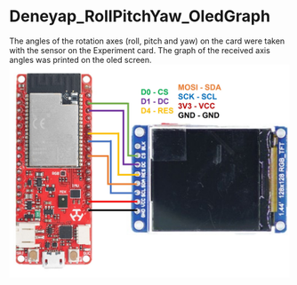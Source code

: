 # Deneyap_RollPitchYaw_OledGraph
The angles of the rotation axes (roll, pitch and yaw) on the card were taken with the sensor on the Experiment card. The graph of the received axis angles was printed on the oled screen.
![Pinout](https://github.com/zeynepdicle/Deneyap_RollPitchYaw_OledGraph/blob/main/docs/pinout.jpg)

